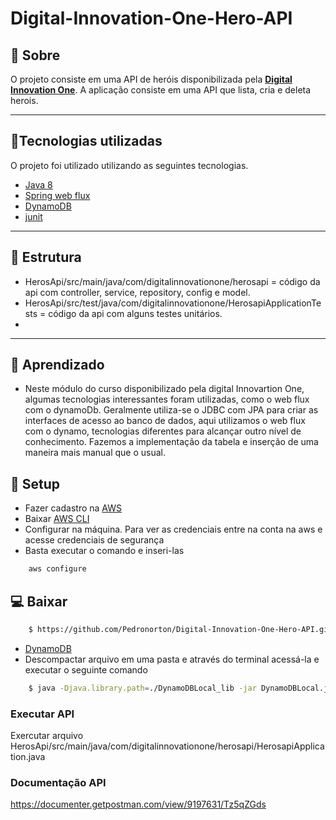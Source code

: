 # Digital-Innovation-One-Hero-API

## 📄 Sobre

O projeto consiste em uma API de heróis disponibilizada pela [**Digital Innovation One**](https://web.digitalinnovation.one/lab/criando-seu-gerenciador-de-super-herois-da-marvel-e-da-dc-em-uma-api-reativa-com-spring-boot/learning/ae7b03fd-bfde-46d4-99b3-ed86792c17e1). A aplicação consiste em uma API que lista, cria e deleta herois.

---

## 🚀Tecnologias utilizadas 
O projeto foi utilizado utilizando as seguintes tecnologias.

- [Java 8](https://www.java.com/pt-BR/)
- [Spring web flux](https://docs.spring.io/spring-framework/docs/current/reference/html/web-reactive.html)
- [DynamoDB](https://aws.amazon.com/pt/dynamodb/)
- [junit](https://junit.org/junit5/)

---

## 📂 Estrutura
- HerosApi/src/main/java/com/digitalinnovationone/herosapi = código da api com controller, service, repository, config e model.
- HerosApi/src/test/java/com/digitalinnovationone/HerosapiApplicationTests = código da api com alguns testes unitários.
- 

--- 

## :mag_right: Aprendizado
- Neste módulo do curso disponibilizado pela digital Innovartion One, algumas tecnologias interessantes foram utilizadas, como o web flux com o dynamoDb. Geralmente utiliza-se o JDBC com JPA para criar as interfaces de acesso ao banco de dados, aqui utilizamos o web flux com o dynamo, tecnologias diferentes para alcançar outro nível de conhecimento. Fazemos a implementação da tabela e inserção de uma maneira mais manual que o usual.

## :bookmark_tabs: Setup
- Fazer cadastro na [AWS](https://sa-east-1.console.aws.amazon.com/console/home?region=sa-east-1)
- Baixar [AWS CLI](https://aws.amazon.com/pt/cli/)
- Configurar na máquina. Para ver as credenciais entre na conta na aws e acesse credenciais de segurança
- Basta executar o comando e inseri-las 
```bash
    aws configure
```

## 💻 Baixar
```bash
    $ https://github.com/Pedronorton/Digital-Innovation-One-Hero-API.git
```
- [DynamoDB](https://docs.aws.amazon.com/amazondynamodb/latest/developerguide/DynamoDBLocal.html)
- Descompactar arquivo em uma pasta e através do terminal acessá-la e executar o seguinte comando
```bash
    $ java -Djava.library.path=./DynamoDBLocal_lib -jar DynamoDBLocal.jar -sharedDb
```
### Executar API
Exercutar arquivo 
HerosApi/src/main/java/com/digitalinnovationone/herosapi/HerosapiApplication.java

### Documentação API
https://documenter.getpostman.com/view/9197631/Tz5qZGds


